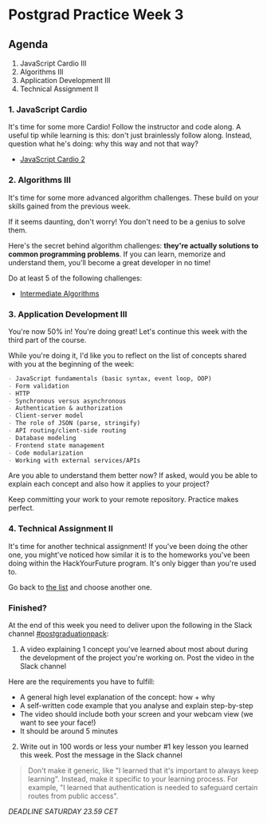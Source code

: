 # Postgrad Practice Week 3

## Agenda

1. JavaScript Cardio III
2. Algorithms III
3. Application Development III
4. Technical Assignment II

### 1. JavaScript Cardio

It's time for some more Cardio! Follow the instructor and code along. A useful tip while learning is this: don't just brainlessly follow along. Instead, question what he's doing: why this way and not that way?

- [JavaScript Cardio 2](https://www.youtube.com/watch?v=FfchU1FS2IA)

### 2. Algorithms III

It's time for some more advanced algorithm challenges. These build on your skills gained from the previous week.

If it seems daunting, don't worry! You don't need to be a genius to solve them.

Here's the secret behind algorithm challenges: **they're actually solutions to common programming problems**. If you can learn, memorize and understand them, you'll become a great developer in no time!

Do at least 5 of the following challenges:

- [Intermediate Algorithms](https://www.freecodecamp.org/learn/javascript-algorithms-and-data-structures/intermediate-algorithm-scripting/)

### 3. Application Development III

You're now 50% in! You're doing great! Let's continue this week with the third part of the course.

While you're doing it, I'd like you to reflect on the list of concepts shared with you at the beginning of the week:

```md
- JavaScript fundamentals (basic syntax, event loop, OOP)
- Form validation
- HTTP
- Synchronous versus asynchronous
- Authentication & authorization
- Client-server model
- The role of JSON (parse, stringify)
- API routing/client-side routing
- Database modeling
- Frontend state management
- Code modularization
- Working with external services/APIs
```

Are you able to understand them better now? If asked, would you be able to explain each concept and also how it applies to your project?

Keep committing your work to your remote repository. Practice makes perfect.

### 4. Technical Assignment II

It's time for another technical assignment! If you've been doing the other one, you might've noticed how similar it is to the homeworks you've been doing within the HackYourFuture program. It's only bigger than you're used to.

Go back to [the list](./../technical-assignments/README.md) and choose another one.

### Finished?

At the end of this week you need to deliver upon the following in the Slack channel [#postgraduationpack](https://hackyourfuture.slack.com/archives/C010LE1F9U7):

1. A video explaining 1 concept you've learned about most about during the development of the project you're working on. Post the video in the Slack channel

Here are the requirements you have to fulfill:

- A general high level explanation of the concept: how + why
- A self-written code example that you analyse and explain step-by-step
- The video should include both your screen and your webcam view (we want to see your face!)
- It should be around 5 minutes

2. Write out in 100 words or less your number #1 key lesson you learned this week. Post the message in the Slack channel

> Don't make it generic, like "I learned that it's important to always keep learning". Instead, make it specific to your learning process. For example, "I learned that authentication is needed to safeguard certain routes from public access".

_DEADLINE SATURDAY 23.59 CET_

